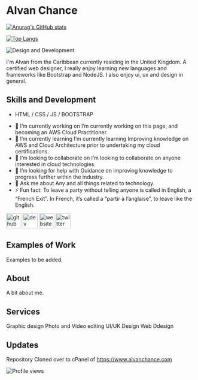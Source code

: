 # Alvan Chance
[![Anurag's GitHub stats](https://github-readme-stats.vercel.app/api?username=alvanchance)](https://github.com/anuraghazra/github-readme-stats)

[![Top Langs](https://github-readme-stats.vercel.app/api/top-langs/?username=alvanchance)](https://github.com/anuraghazra/github-readme-stats)

![Design and Development](https://arturssmirnovs.github.io/github-profile-readme-generator/)

I'm Alvan from the Caribbean currently residing in the United Kingdom. A certified web designer, I really enjoy learning new languages and frameworks like Bootstrap and NodeJS. I also enjoy ui, ux and design in general.

## Skills and Development

* HTML / CSS / JS / BOOTSTRAP

- 🔭 I’m currently working on I’m currently working on this page, and becoming an AWS Cloud Practitioner. 
- 🌱 I’m currently learning I’m currently learning Improving knowledge on AWS and Cloud Architecture prior to undertaking my cloud certifications. 
- 👯 I’m looking to collaborate on I’m looking to collaborate on anyone interested in cloud technologies. 
- 🤔 I’m looking for help with Guidance on improving knowledge to progress further within the industry. 
- 💬 Ask me about Any and all things related to technology. 
- ⚡ Fun fact: To leave a party without telling anyone is called in English, a “French Exit”. In French, it’s called a “partir à l’anglaise”, to leave like the English. 

[<img src='https://cdn.jsdelivr.net/npm/simple-icons@3.0.1/icons/github.svg' alt='github' height='40'>](https://github.com/alvanchance)  [<img src='https://cdn.jsdelivr.net/npm/simple-icons@3.0.1/icons/dev-dot-to.svg' alt='dev' height='40'>](https://dev.to/alvanchance)  [<img src='https://cdn.jsdelivr.net/npm/simple-icons@3.0.1/icons/icloud.svg' alt='website' height='40'>](https://www.alvanchance.com)  [<img src='https://cdn.jsdelivr.net/npm/simple-icons@3.0.1/icons/twitter.svg' alt='twitter' height='40'>](https://twitter.com/AlvanChance)  

## Examples of Work

Examples to be added.

## About

A bit about me.

## Services

Graphic design
Photo and Video editing
UI/UK Design
Web Ddesign

## Updates
Repository Cloned over to cPanel of https://www.alvanchance.com

![Profile views](https://gpvc.arturio.dev/alvanchance)
